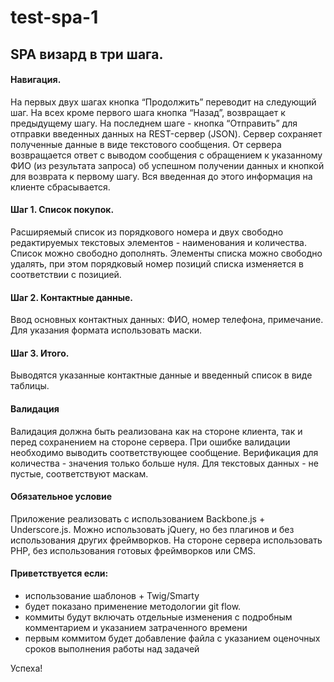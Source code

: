 # test-spa-1
## SPA визард в три шага.

#### Навигация. 
На первых двух шагах кнопка “Продолжить”  переводит на следующий шаг. На всех кроме первого шага кнопка “Назад”, возвращает к предыдущему шагу. На последнем шаге - кнопка “Отправить” для отправки введенных данных на REST-сервер (JSON). Сервер сохраняет полученные данные в виде текстового сообщения. От сервера возвращается ответ с выводом сообщения с обращением к указанному ФИО (из результата запроса) об успешном получении данных и кнопкой для возврата к первому шагу. Вся введенная до этого информация на клиенте сбрасывается.

#### Шаг 1. Список покупок. 
Расширяемый список из порядкового номера и двух свободно редактируемых текстовых элементов - наименования и количества. Список можно свободно дополнять. Элементы списка можно свободно удалять, при этом порядковый номер позиций списка изменяется в соответствии с позицией.

#### Шаг 2. Контактные данные.
Ввод основных контактных данных: ФИО, номер телефона, примечание. Для указания формата использовать маски.

#### Шаг 3. Итого. 
Выводятся указанные контактные данные и введенный список в виде таблицы.

#### Валидация
Валидация должна быть реализована как на стороне клиента, так и перед сохранением на стороне сервера. При ошибке валидации необходимо выводить соответствующее сообщение. Верификация для количества - значения только больше нуля. Для текстовых данных - не пустые, соответствуют маскам.

#### Обязательное условие
Приложение реализовать с использованием Backbone.js + Underscore.js. Можно использовать jQuery, но без плагинов и без использования других фреймворков. На стороне сервера использовать PHP, без использования готовых фреймворков или CMS.

#### Приветствуется если:
- использование шаблонов + Twig/Smarty
- будет показано применение методологии git flow.
- коммиты будут включать отдельные изменения с подробным комментарием и указанием затраченного времени
- первым коммитом будет добавление файла с указанием оценочных сроков выполнения работы над задачей

Успеха!
